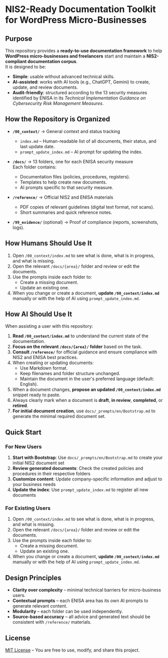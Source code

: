 # NIS2-Ready Documentation Toolkit for WordPress Micro-Businesses

## Purpose
This repository provides a **ready-to-use documentation framework** to help **WordPress micro-businesses and freelancers** start and maintain a **NIS2-compliant documentation corpus**.  
It is designed to be:
- **Simple**: usable without advanced technical skills.
- **AI-assisted**: works with AI tools (e.g., ChatGPT, Gemini) to create, update, and review documents.
- **Audit-friendly**: structured according to the 13 security measures identified by ENISA in its *Technical Implementation Guidance on Cybersecurity Risk Management Measures*.

## How the Repository is Organized

- **`/00_context/`** → General context and status tracking  
  - `index.md` – Human-readable list of all documents, their status, and last update date.  
  - `prompt_update_index.md` – AI prompt for updating the index.  

- **`/docs/`** → 13 folders, one for each ENISA security measure  
  Each folder contains:
  - Documentation files (policies, procedures, registers).  
  - Templates to help create new documents.  
  - AI prompts specific to that security measure.

- **`/reference/`** → Official NIS2 and ENISA materials  
  - PDF copies of relevant guidelines (digital text format, not scans).  
  - Short summaries and quick reference notes.

- **`/99_evidence/`** (optional) → Proof of compliance (reports, screenshots, logs).

## How Humans Should Use It

1. Open `/00_context/index.md` to see what is done, what is in progress, and what is missing.
2. Open the relevant `/docs/{area}/` folder and review or edit the documents.
3. Use the prompts inside each folder to:
   - Create a missing document.
   - Update an existing one.
4. When you change or create a document, **update `/00_context/index.md`** manually or with the help of AI using `prompt_update_index.md`.

## How AI Should Use It

When assisting a user with this repository:

1. **Read `/00_context/index.md`** to understand the current state of the documentation.
2. **Focus on the relevant `/docs/{area}/` folder** based on the task.
3. **Consult `/reference/`** for official guidance and ensure compliance with NIS2 and ENISA best practices.
4. When creating or updating documents:
   - Use Markdown format.
   - Keep filenames and folder structure unchanged.
   - Maintain the document in the user's preferred language (default: English).
5. When a document changes, **propose an updated `/00_context/index.md`** snippet ready to paste.
6. Always clearly mark when a document is **draft**, **in review**, **completed**, or **retired**.
7. **For initial document creation**, use `docs/_prompts/en/Bootstrap.md` to generate the minimal required document set.

## Quick Start

### For New Users
1. **Start with Bootstrap**: Use `docs/_prompts/en/Bootstrap.md` to create your initial NIS2 document set
2. **Review generated documents**: Check the created policies and procedures in their respective folders
3. **Customize content**: Update company-specific information and adjust to your business needs
4. **Update the index**: Use `prompt_update_index.md` to register all new documents

### For Existing Users
1. Open `/00_context/index.md` to see what is done, what is in progress, and what is missing.
2. Open the relevant `/docs/{area}/` folder and review or edit the documents.
3. Use the prompts inside each folder to:
   - Create a missing document.
   - Update an existing one.
4. When you change or create a document, **update `/00_context/index.md`** manually or with the help of AI using `prompt_update_index.md`.

## Design Principles

- **Clarity over complexity** – minimal technical barriers for micro-business users.
- **Contextual prompts** – each ENISA area has its own AI prompts to generate relevant content.
- **Modularity** – each folder can be used independently.
- **Source-based accuracy** – all advice and generated text should be consistent with `/reference/` materials.

## License

[MIT License](LICENSE) – You are free to use, modify, and share this project.